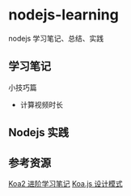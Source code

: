 # nodejs-learning

nodejs 学习笔记、总结、实践

## 学习笔记

小技巧篇

- 计算视频时长

## Nodejs 实践

## 参考资源

[Koa2 进阶学习笔记](https://github.com/chenshenhai/koa2-note)
[Koa.js 设计模式](https://chenshenhai.github.io/koajs-design-note/)
